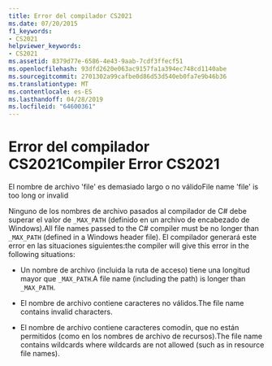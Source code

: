 ```yaml
---
title: Error del compilador CS2021
ms.date: 07/20/2015
f1_keywords:
- CS2021
helpviewer_keywords:
- CS2021
ms.assetid: 8379d77e-6586-4e43-9aab-7cdf3ffecf51
ms.openlocfilehash: 93dfd2620e063ac9157fa1a394ec748cd1140abe
ms.sourcegitcommit: 2701302a99cafbe0d86d53d540eb0fa7e9b46b36
ms.translationtype: MT
ms.contentlocale: es-ES
ms.lasthandoff: 04/28/2019
ms.locfileid: "64600361"
---
```

# <a name="compiler-error-cs2021"></a><span data-ttu-id="b54b8-102">Error del compilador CS2021</span><span class="sxs-lookup"><span data-stu-id="b54b8-102">Compiler Error CS2021</span></span>
<span data-ttu-id="b54b8-103">El nombre de archivo 'file' es demasiado largo o no válido</span><span class="sxs-lookup"><span data-stu-id="b54b8-103">File name 'file' is too long or invalid</span></span>  
  
 <span data-ttu-id="b54b8-104">Ninguno de los nombres de archivo pasados al compilador de C# debe superar el valor de `_MAX_PATH` (definido en un archivo de encabezado de Windows).</span><span class="sxs-lookup"><span data-stu-id="b54b8-104">All file names passed to the C# compiler must be no longer than `_MAX_PATH` (defined in a Windows header file).</span></span> <span data-ttu-id="b54b8-105">El compilador generará este error en las situaciones siguientes:</span><span class="sxs-lookup"><span data-stu-id="b54b8-105">the compiler will give this error in the following situations:</span></span>  
  
- <span data-ttu-id="b54b8-106">Un nombre de archivo (incluida la ruta de acceso) tiene una longitud mayor que `_MAX_PATH`.</span><span class="sxs-lookup"><span data-stu-id="b54b8-106">A file name (including the path) is longer than `_MAX_PATH`.</span></span>  
  
- <span data-ttu-id="b54b8-107">El nombre de archivo contiene caracteres no válidos.</span><span class="sxs-lookup"><span data-stu-id="b54b8-107">The file name contains invalid characters.</span></span>  
  
- <span data-ttu-id="b54b8-108">El nombre de archivo contiene caracteres comodín, que no están permitidos (como en los nombres de archivo de recursos).</span><span class="sxs-lookup"><span data-stu-id="b54b8-108">The file name contains wildcards where wildcards are not allowed (such as in resource file names).</span></span>
